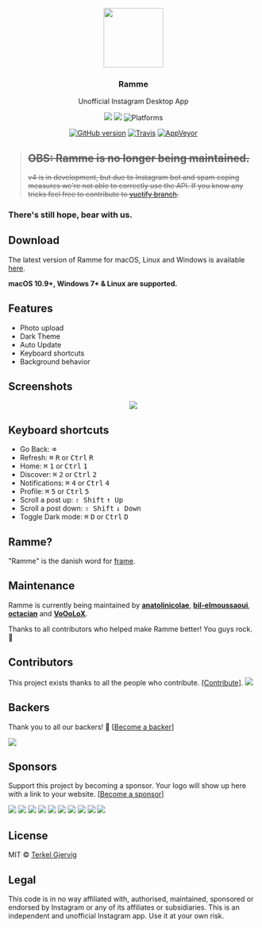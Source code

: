 <p align="center">
  <img src="https://github.com/terkelg/ramme/blob/master/media/icon.png?raw=true" height="120" />
  <h3 align="center">Ramme</h3>
  <p align="center">Unofficial Instagram Desktop App</p>
  <p align="center">
    <a href="https://github.com/terkelg/ramme/releases"><a href="#backers" alt="sponsors on Open Collective"><img src="https://opencollective.com/ramme/backers/badge.svg" /></a> <a href="#sponsors" alt="Sponsors on Open Collective"><img src="https://opencollective.com/ramme/sponsors/badge.svg" /></a> <img src="https://img.shields.io/badge/platform-macOS%20%7C%20Windows%20%7C%20Linux-lightgrey.svg" alt="Platforms"></a>
  </p>
  <p align="center">
    <a href="https://github.com/terkelg/ramme"><img src="https://img.shields.io/github/release/terkelg/ramme.svg" alt="GitHub version"></a>
    <a href="https://travis-ci.org/terkelg/ramme"><img src="https://img.shields.io/travis/terkelg/ramme.svg" alt="Travis"></a>
    <a href="https://ci.appveyor.com/project/terkelg/ramme"><img src="https://img.shields.io/appveyor/ci/terkelg/ramme.svg" alt="AppVeyor"></a>
  </p>
</p>

> ## ~~OBS: Ramme is no longer being maintained.~~
>
> ~~v4 is in development, but due to Instagram bot and spam coping measures we're not able to correctly use the API. If you know any tricks feel free to contribute to [vuetify branch](https://github.com/terkelg/ramme/tree/vuetify).~~

### There's still hope, bear with us.

## Download

The latest version of Ramme for macOS, Linux and Windows is available [here](https://github.com/terkelg/ramme/releases).

**macOS 10.9+, Windows 7+ & Linux are supported.**

## Features

- Photo upload
- Dark Theme
- Auto Update
- Keyboard shortcuts
- Background behavior

## Screenshots

<p align="center">
  <img src="https://github.com/terkelg/ramme/blob/master/media/strip.png?raw=true" />
</p>

## Keyboard shortcuts

- Go Back: <kbd>⌫</kbd>
- Refresh: <kbd>⌘</kbd> <kbd>R</kbd> or <kbd>Ctrl</kbd> <kbd>R</kbd>
- Home: <kbd>⌘</kbd> <kbd>1</kbd> or <kbd>Ctrl</kbd> <kbd>1</kbd>
- Discover: <kbd>⌘</kbd> <kbd>2</kbd> or <kbd>Ctrl</kbd> <kbd>2</kbd>
- Notifications: <kbd>⌘</kbd> <kbd>4</kbd> or <kbd>Ctrl</kbd> <kbd>4</kbd>
- Profile: <kbd>⌘</kbd> <kbd>5</kbd> or <kbd>Ctrl</kbd> <kbd>5</kbd>
- Scroll a post up: <kbd>⇧ Shift</kbd> <kbd>↑ Up</kbd>
- Scroll a post down: <kbd>⇧ Shift</kbd> <kbd>↓ Down</kbd>
- Toggle Dark mode: <kbd>⌘</kbd> <kbd>D</kbd> or <kbd>Ctrl</kbd> <kbd>D</kbd>

## Ramme?

"Ramme" is the danish word for [frame](http://en.bab.la/dictionary/english-danish/frame).

## Maintenance

Ramme is currently being maintained by **[anatolinicolae](https://github.com/anatolinicolae)**, **[bil-elmoussaoui](https://github.com/bil-elmoussaoui)**, **[octacian](https://github.com/octacian)** and **[VoOoLoX](https://github.com/VoOoLoX)**.

Thanks to all contributors who helped make Ramme better! You guys rock. 🎉

## Contributors

This project exists thanks to all the people who contribute. [[Contribute]](CONTRIBUTING.md).
<a href="graphs/contributors"><img src="https://opencollective.com/ramme/contributors.svg?width=890" /></a>

## Backers

Thank you to all our backers! 🙏 [[Become a backer](https://opencollective.com/ramme#backer)]

<a href="https://opencollective.com/ramme#backers" target="_blank"><img src="https://opencollective.com/ramme/backers.svg?width=890"></a>

## Sponsors

Support this project by becoming a sponsor. Your logo will show up here with a link to your website. [[Become a sponsor](https://opencollective.com/ramme#sponsor)]

<a href="https://opencollective.com/ramme/sponsor/0/website" target="_blank"><img src="https://opencollective.com/ramme/sponsor/0/avatar.svg"></a>
<a href="https://opencollective.com/ramme/sponsor/1/website" target="_blank"><img src="https://opencollective.com/ramme/sponsor/1/avatar.svg"></a>
<a href="https://opencollective.com/ramme/sponsor/2/website" target="_blank"><img src="https://opencollective.com/ramme/sponsor/2/avatar.svg"></a>
<a href="https://opencollective.com/ramme/sponsor/3/website" target="_blank"><img src="https://opencollective.com/ramme/sponsor/3/avatar.svg"></a>
<a href="https://opencollective.com/ramme/sponsor/4/website" target="_blank"><img src="https://opencollective.com/ramme/sponsor/4/avatar.svg"></a>
<a href="https://opencollective.com/ramme/sponsor/5/website" target="_blank"><img src="https://opencollective.com/ramme/sponsor/5/avatar.svg"></a>
<a href="https://opencollective.com/ramme/sponsor/6/website" target="_blank"><img src="https://opencollective.com/ramme/sponsor/6/avatar.svg"></a>
<a href="https://opencollective.com/ramme/sponsor/7/website" target="_blank"><img src="https://opencollective.com/ramme/sponsor/7/avatar.svg"></a>
<a href="https://opencollective.com/ramme/sponsor/8/website" target="_blank"><img src="https://opencollective.com/ramme/sponsor/8/avatar.svg"></a>
<a href="https://opencollective.com/ramme/sponsor/9/website" target="_blank"><img src="https://opencollective.com/ramme/sponsor/9/avatar.svg"></a>

## License

MIT © [Terkel Gjervig](https://terkel.com)

## Legal

This code is in no way affiliated with, authorised, maintained, sponsored or endorsed by Instagram or any of its affiliates or subsidiaries. This is an independent and unofficial Instagram app. Use it at your own risk.
